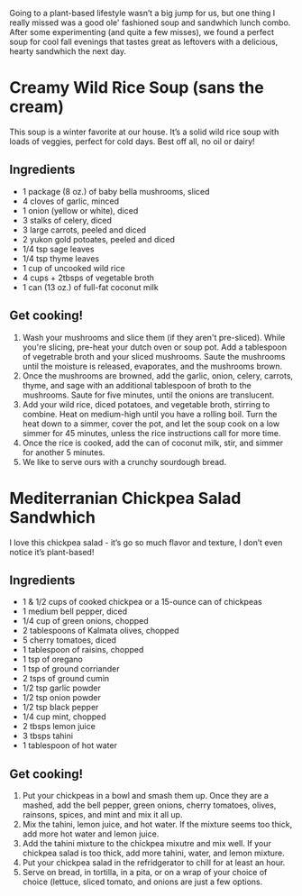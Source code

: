 Going to a plant-based lifestyle wasn’t a big jump for us, but one thing I really missed was a good ole' fashioned soup and sandwhich lunch combo. After some experimenting (and quite a few misses), we found a perfect soup for cool fall evenings that tastes great as leftovers with a delicious, hearty sandwhich the next day. 

# Creamy Wild Rice Soup (sans the cream)


This soup is a winter favorite at our house. It’s a solid wild rice soup with loads of veggies, perfect for cold days. Best off all, no oil or dairy!

## Ingredients

- 1 package (8 oz.) of baby bella mushrooms, sliced
- 4 cloves of garlic,  minced
- 1 onion (yellow or white), diced
- 3 stalks of celery, diced
- 3 large carrots, peeled and diced
- 2 yukon gold potoates, peeled and diced
- 1/4 tsp sage leaves
- 1/4 tsp thyme leaves
- 1 cup of uncooked wild rice
- 4 cups + 2tbsps  of vegetable broth
- 1 can (13 oz.) of full-fat coconut milk

## Get cooking!

1. Wash your mushrooms and slice them (if they aren't pre-sliced). While you're slicing, pre-heat your dutch oven or soup pot. Add a tablespoon of vegetrable broth and your sliced mushrooms. Saute the mushrooms until the moisture is released, evaporates, and the mushrooms brown.
2. Once the mushrooms are browned, add the garlic, onion, celery, carrots, thyme, and sage with an additional tablespoon of broth to the mushrooms. Saute for five minutes, until the onions are translucent.
3. Add your wild rice, diced potatoes, and vegetable broth, stirring to combine. Heat on medium-high until you have a rolling boil. Turn the heat down to a simmer, cover the pot, and let the soup cook on a low simmer for 45 minutes, unless the rice instructions call for more time.
4. Once the rice is cooked, add the can of coconut milk, stir, and simmer for another 5 minutes. 
5. We like to serve ours with a crunchy sourdough bread.

# Mediterranian Chickpea Salad Sandwhich


I love this chickpea salad - it’s go so much flavor and texture, I don’t even notice it’s plant-based!

## Ingredients

- 1 & 1/2 cups of cooked chickpea or a 15-ounce can of chickpeas
- 1 medium bell pepper, diced
- 1/4 cup of green onions, chopped
- 2 tablespoons of Kalmata olives, chopped
- 5 cherry tomatoes, diced
- 1 tablespoon of raisins, chopped
- 1 tsp of oregano
- 1 tsp of ground corriander
- 2 tsps of ground cumin
- 1/2 tsp garlic powder
- 1/2 tsp onion powder
- 1/2 tsp black pepper
- 1/4 cup mint, chopped
- 2 tbsps lemon juice
- 3 tbsps tahini
- 1 tablespoon of hot water

## Get cooking!

1. Put your chickpeas in a bowl and smash them up. Once they are a mashed, add the bell pepper, green onions, cherry tomatoes, olives, rainsons, spices, and mint and mix it all up.
2. Mix the tahini, lemon juice, and hot water. If the mixture seems too thick, add more hot water and lemon juice.
3. Add the tahini mixture to the chickpea mixutre and mix well. If your chickpea salad is too thick, add more tahini, water, and lemon mixture. 
4. Put your chickpea salad in the refridgerator to chill for at least an hour.
5. Serve on bread, in tortilla, in a pita, or on a wrap of your choice of choice (lettuce, sliced tomato, and onions are just a few options.
